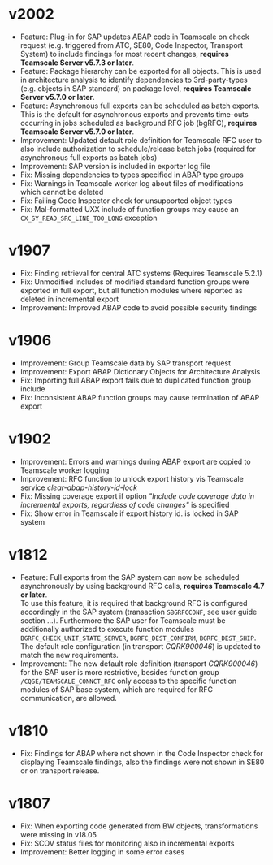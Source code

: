 # v2002
* Feature: Plug-in for SAP updates ABAP code in Teamscale on check request (e.g. triggered from ATC, SE80, Code Inspector, Transport System) to include findings for most recent changes, **requires Teamscale Server v5.7.3 or later**.
* Feature: Package hierarchy can be exported for all objects. This is used in architecture analysis to identify dependencies to 3rd-party-types (e.g. objects in SAP standard) on package level, **requires Teamscale Server v5.7.0 or later**.
* Feature: Asynchronous full exports can be scheduled as batch exports. This is the default for asynchronous exports and prevents time-outs occurring in jobs scheduled as background RFC job (bgRFC), **requires Teamscale Server v5.7.0 or later**.
* Improvement: Updated default role definition for Teamscale RFC user to also include authorization to schedule/release batch jobs (required for asynchronous full exports as batch jobs)
* Improvement: SAP version is included in exporter log file
* Fix: Missing dependencies to types specified in ABAP type groups
* Fix: Warnings in Teamscale worker log about files of modifications which cannot be deleted
* Fix: Failing Code Inspector check for unsupported object types 
* Fix: Mal-formatted UXX include of function groups may cause an `CX_SY_READ_SRC_LINE_TOO_LONG` exception

# v1907
* Fix: Finding retrieval for central ATC systems (Requires Teamscale 5.2.1)
* Fix: Unmodified includes of modified standard function groups were exported in full export, but all function modules where reported as deleted in incremental export
* Improvement: Improved ABAP code to avoid possible security findings

# v1906
* Improvement: Group Teamscale data by SAP transport request
* Improvement: Export ABAP Dictionary Objects for Architecture Analysis
* Fix: Importing full ABAP export fails due to duplicated function group include
* Fix: Inconsistent ABAP function groups may cause termination of ABAP export

# v1902
* Improvement: Errors and warnings during ABAP export are copied to Teamscale worker logging 
* Improvement: RFC function to unlock export history vis Teamscale service *clear-abap-history-id-lock*
* Fix: Missing coverage export if option *"Include code coverage data in incremental exports, regardless of code changes"* is specified
* Fix: Show error in Teamscale if export history  id. is locked in SAP system

# v1812
* Feature: Full exports from the SAP system can now be scheduled asynchronously by using background RFC calls, **requires Teamscale 4.7 or later**.  
To use this feature, it is required that background RFC is configured accordingly in the SAP system (transaction `SBGRFCCONF`, see user guide section ...). Furthermore the SAP user for Teamscale must be additionally authorized to execute function modules `BGRFC_CHECK_UNIT_STATE_SERVER`, `BGRFC_DEST_CONFIRM`, `BGRFC_DEST_SHIP`. The default role configuration (in transport *CQRK900046*) is updated to match the new requirements.
* Improvement: The new default role definition (transport *CQRK900046*) for the SAP user is more restrictive, besides function group `/CQSE/TEAMSCALE_CONNCT_RFC` only access to the specific function modules of SAP base system, which are required for RFC communication, are allowed. 

# v1810
* Fix: Findings for ABAP where not shown in the Code Inspector check for displaying Teamscale findings, also the findings were not shown in SE80 or on transport release.

# v1807
* Fix: When exporting code generated from BW objects, transformations were missing in v18.05
* Fix: SCOV status files for monitoring also in incremental exports
* Improvement: Better logging in some error cases
